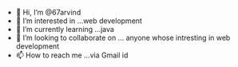 - 👋 Hi, I’m @67arvind
- 👀 I’m interested in ...web development 
- 🌱 I’m currently learning ...java 
- 💞️ I’m looking to collaborate on ... anyone whose intresting in web development 
- 📫 How to reach me ...via Gmail id

<!---
67arvind/67arvind is a ✨ special ✨ repository because its `README.md` (this file) appears on your GitHub profile.
You can click the Preview link to take a look at your changes.
--->
